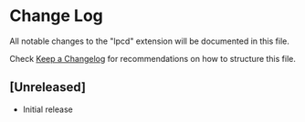 # Change Log

All notable changes to the "lpcd" extension will be documented in this file.

Check [Keep a Changelog](http://keepachangelog.com/) for recommendations on how to structure this file.

## [Unreleased]

- Initial release